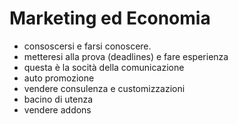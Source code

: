 # Marketing ed Economia
- consoscersi e farsi conoscere.
- metteresi alla prova (deadlines) e fare esperienza
- questa è la socità della comunicazione
- auto promozione
- vendere consulenza e customizzazioni
- bacino di utenza
- vendere addons